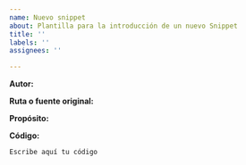 ```yaml
---
name: Nuevo snippet
about: Plantilla para la introducción de un nuevo Snippet
title: ''
labels: ''
assignees: ''

---
```


**Autor:** 

**Ruta o fuente original:**

**Propósito:** 

**Código:**
```
Escribe aquí tu código
```
